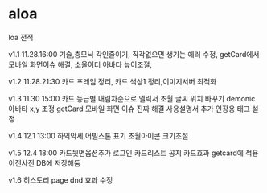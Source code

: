 # aloa

loa 전적

v1.1 11.28.16:00
기술,충모닉 각인줄이기, 직각없으면 생기는 에러 수정, getCard에서 모바일 화면이슈 해결, 소울이터 아바타 높이조절,

v1.2 11.28.21:30
카드 프레임 정리, 카드 색상1 정리,이미지서버 최적화

v1.3 11.30 15:00
카드 등급별 내림차순으로
엘릭서 초월 글씨 위치 바꾸기
demonic 아바타 x,y 조정
getCard 모바일 화면 이슈 진짜 해결
사용설명서 추가
인장용 태그 설정

v1.4 12.1 13:00
하익악세,어빌스톤 표기
초월아이콘 크기조절

v1.5 12.4 18:00
카드뒷면옵션추가
로그인
카드리스트
공지
카드효과 getcard에 적용
이전사진 DB에 저장해둠

v1.6
히스토리 page
dnd 효과 수정
